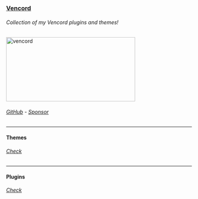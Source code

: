 ### [Vencord](https://github.com/SL4F/vencord)
###### Collection of my Vencord plugins and themes!
<p align="left"> 
  <a href="https://github.com/SL4F/vencord" target="_blank"><img src="https://vencord.dev/assets/logo-nav.png" alt="vencord" width="350" height="175"/></a>
</p>

###### [GitHub](https://github.com/sl4f/vencord) - [Sponsor](https://github.com/sponsors/SL4F)
___
#### Themes
###### [Check](https://github.com/SL4F/vencord/tree/main/themes)
___
#### Plugins
###### [Check](https://github.com/SL4F/vencord/tree/main/plugins)

